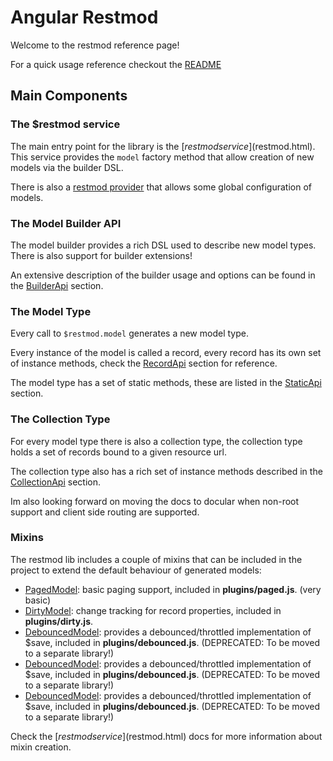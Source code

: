 Angular Restmod
===============

Welcome to the restmod reference page!

For a quick usage reference checkout the [README](https://github.com/platanus/angular-restmod/blob/master/README.md)

## Main Components

### The **$restmod** service

The main entry point for the library is the [$restmod service]($restmod.html). This service provides the `model` factory method that allow creation of new models via the builder DSL.

There is also a [restmod provider]($restmodProvider.html) that allows some global configuration of models.

### The Model Builder API

The model builder provides a rich DSL used to describe new model types. There is also support for builder extensions!

An extensive description of the builder usage and options can be found in the [BuilderApi](BuilderApi.html) section.

### The Model Type

Every call to `$restmod.model` generates a new model type.

Every instance of the model is called a record, every record has its own set of instance methods, check the [RecordApi](RecordApi.html) section for reference.

The model type has a set of static methods, these are listed in the [StaticApi](StaticApi.html) section.

### The Collection Type

For every model type there is also a collection type, the collection type holds a set of records bound to a given resource url.

The collection type also has a rich set of instance methods described in the [CollectionApi](CollectionApi.html) section.

Im also looking forward on moving the docs to docular when non-root support and client side routing are supported.

### Mixins

The restmod lib includes a couple of mixins that can be included in the project to extend the default behaviour of generated models:

* [PagedModel](PagedModel.html): basic paging support, included in **plugins/paged.js**. (very basic)
* [DirtyModel](DirtyModel.html): change tracking for record properties, included in **plugins/dirty.js**.
* [DebouncedModel](DebouncedModel.html): provides a debounced/throttled implementation of $save, included in **plugins/debounced.js**. (DEPRECATED: To be moved to a separate library!)
* [DebouncedModel](DebouncedModel.html): provides a debounced/throttled implementation of $save, included in **plugins/debounced.js**. (DEPRECATED: To be moved to a separate library!)
* [DebouncedModel](DebouncedModel.html): provides a debounced/throttled implementation of $save, included in **plugins/debounced.js**. (DEPRECATED: To be moved to a separate library!)


Check the [$restmod service]($restmod.html) docs for more information about mixin creation.
